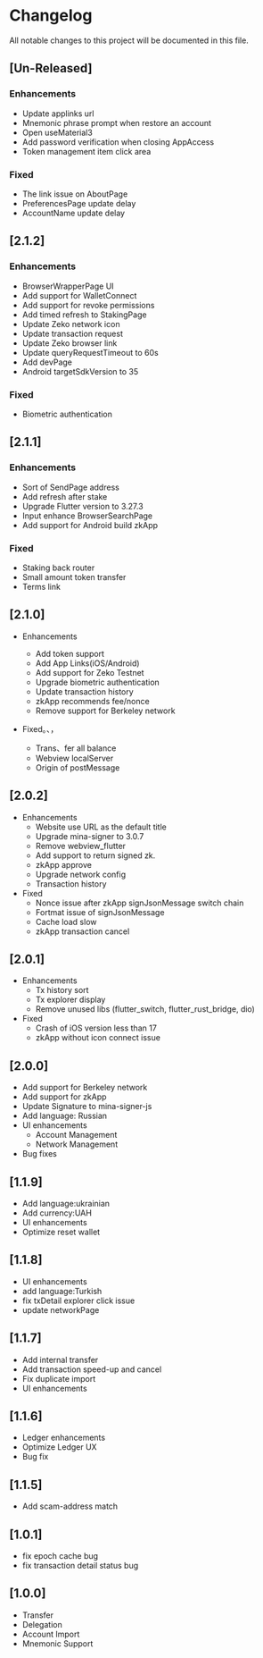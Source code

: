 # Changelog
All notable changes to this project will be documented in this file.


## [Un-Released]

### Enhancements
- Update applinks url
- Mnemonic phrase prompt when restore an account
- Open useMaterial3
- Add password verification when closing AppAccess
- Token management item click area

### Fixed
- The link issue on AboutPage
- PreferencesPage update delay
- AccountName update delay


## [2.1.2]
### Enhancements
- BrowserWrapperPage UI
- Add support for WalletConnect
- Add support for revoke permissions
- Add timed refresh to StakingPage
- Update Zeko network icon
- Update transaction request
- Update Zeko browser link
- Update queryRequestTimeout to 60s
- Add devPage
- Android targetSdkVersion to 35

### Fixed
- Biometric authentication


## [2.1.1]
### Enhancements
- Sort of SendPage address 
- Add refresh after stake
- Upgrade Flutter version to 3.27.3
- Input enhance BrowserSearchPage
- Add support for Android build zkApp

### Fixed
- Staking back router
- Small amount token transfer
- Terms link


## [2.1.0]
- Enhancements
    - Add token support
    - Add App Links(iOS/Android)
    - Add support for Zeko Testnet
    - Upgrade biometric authentication
    - Update transaction history
    - zkApp recommends fee/nonce
    - Remove support for Berkeley network

- Fixed。、，
    - Trans、fer all balance
    - Webview localServer
    - Origin of postMessage


## [2.0.2]    
- Enhancements
    - Website use URL as the default title
    - Upgrade mina-signer to 3.0.7
    - Remove webview_flutter
    - Add support to return signed zk.
    - zkApp approve
    - Upgrade network config
    - Transaction history
- Fixed
    - Nonce issue after zkApp signJsonMessage switch chain
    - Fortmat issue of signJsonMessage
    - Cache load slow
    - zkApp transaction cancel

## [2.0.1]
- Enhancements
    - Tx history sort
    - Tx explorer display
    - Remove unused libs (flutter_switch, flutter_rust_bridge, dio)
- Fixed
    - Crash of iOS version less than 17
    - zkApp without icon connect issue

## [2.0.0]
- Add support for Berkeley network
- Add support for zkApp
- Update Signature to mina-signer-js
- Add language: Russian
- UI enhancements
    - Account Management
    - Network Management
- Bug fixes

## [1.1.9]
- Add language:ukrainian
- Add currency:UAH
- UI enhancements
- Optimize reset wallet

## [1.1.8]
- UI enhancements
- add language:Turkish
- fix txDetail explorer click issue
- update networkPage

## [1.1.7]
- Add internal transfer
- Add transaction speed-up and cancel
- Fix duplicate import
- UI enhancements

## [1.1.6]
- Ledger enhancements
- Optimize Ledger UX
- Bug fix

## [1.1.5]
- Add scam-address match

## [1.0.1]
- fix epoch cache bug
- fix transaction detail status bug

## [1.0.0]
- Transfer
- Delegation
- Account Import
- Mnemonic Support
